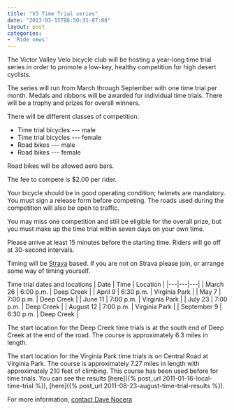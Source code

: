 ```yaml
---
title: "V3 Time Trial series"
date: "2013-03-15T06:50:31-07:00"
layout: post
categories:
- 'Ride news'
---
```


The Victor Valley Velo bicycle club will be hosting a year-long time trial series in order to promote a low-key, healthy competition for high desert cyclists.

The series will run from March through September with one time trial per month. Medals and ribbons will be awarded for individual time trials. There will be a trophy and prizes for overall winners.

There will be different classes of competition:

- Time trial bicycles --- male
- Time trial bicycles --- female
- Road bikes --- male
- Road bikes --- female

Road bikes will be allowed aero bars.

The fee to compete is $2.00 per rider.

Your bicycle should be in good operating condition; helmets are mandatory. You must sign a release form before competing. The roads used during the competition will also be open to traffic.

You may miss one competition and still be eligible for the overall prize, but you must make up the time trial within seven days on your own time.

Please arrive at least 15 minutes before the starting time. Riders will go off at 30-second intervals.

Timing will be [Strava](https://www.strava.com) based. If you are not on Strava please join, or arrange some way of timing yourself.

Time trial dates and locations
| Date | Time | Location |
|---|---|---|
| March 26 | 6:00 p.m. | Deep Creek |
| April 9 | 6:30 p.m. | Virginia Park |
| May 7 | 7:00 p.m. | Deep Creek |
| June 11 | 7:00 p.m. | Virginia Park |
| July 23 | 7:00 p.m. | Deep Creek |
| August 12 | 7:00 p.m. | Virginia Park |
| September 9 | 6:30 p.m. | Deep Creek |

The start location for the Deep Creek time trials is at the south end of Deep Creek at the end of the road. The course is approximately 6.3 miles in length.

The start location for the Virginia Park time trials is on Central Road at Virginia Park. The course is approximately 7.27 miles in length with approximately 210 feet of climbing. This course has been used before for time trials. You can see the results [here]({% post_url 2011-01-16-local-time-trial %}), [here]({% post_url 2011-08-23-august-time-trial-results %}).

For more information, [contact Dave Nocera](mailto:dnocera@vvuhsd.org)
